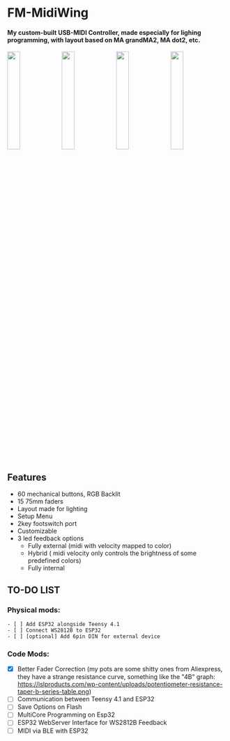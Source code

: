# FM-MidiWing

#### My custom-built USB-MIDI Controller, made especially for lighing programming, with layout based on MA grandMA2, MA dot2, etc.

<p>
  <img src="photos/top 1.png" width="24%">
  <img src="photos/top 2.png" width="24%">
  <img src="photos/low right angle.png" width="24%">
  <img src="photos/inside low rows" width="24%">
</p>

## Features
 - 60 mechanical buttons, RGB Backlit
 - 15 75mm faders
 - Layout made for lighting
 - Setup Menu
 - 2key footswitch port
 - Customizable 
 - 3 led feedback options
    - Fully external (midi with velocity mapped to color)
    - Hybrid ( midi velocity only controls the brightness of some predefined colors)
    - Fully internal

## TO-DO LIST
 
### Physical mods:
    - [ ] Add ESP32 alongside Teensy 4.1
    - [ ] Connect WS2812B to ESP32
    - [ ] [optional] Add 6pin DIN for external device

 ### Code Mods:
   - [x] Better Fader Correction (my pots are some shitty ones from Aliexpress, they have a strange resistance curve, something like the "4B" graph: https://islproducts.com/wp-content/uploads/potentiometer-resistance-taper-b-series-table.png)
   - [ ] Communication between Teensy 4.1 and ESP32 
   - [ ] Save Options on Flash
   - [ ] MultiCore Programming on Esp32
   - [ ] ESP32 WebServer Interface for WS2812B Feedback
   - [ ] MIDI via BLE with ESP32
